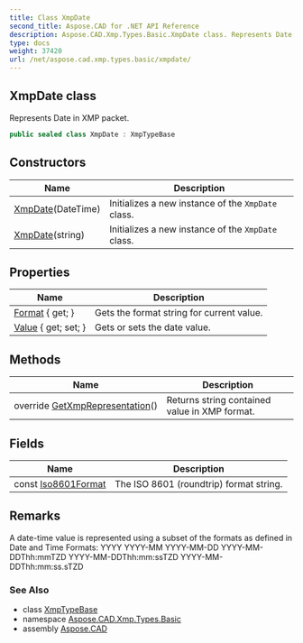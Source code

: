 ```yaml
---
title: Class XmpDate
second_title: Aspose.CAD for .NET API Reference
description: Aspose.CAD.Xmp.Types.Basic.XmpDate class. Represents Date in XMP packet
type: docs
weight: 37420
url: /net/aspose.cad.xmp.types.basic/xmpdate/
---
```

## XmpDate class

Represents Date in XMP packet.

```csharp
public sealed class XmpDate : XmpTypeBase
```

## Constructors

| Name | Description |
| --- | --- |
| [XmpDate](xmpdate/#constructor)(DateTime) | Initializes a new instance of the `XmpDate` class. |
| [XmpDate](xmpdate/#constructor_1)(string) | Initializes a new instance of the `XmpDate` class. |

## Properties

| Name | Description |
| --- | --- |
| [Format](../../aspose.cad.xmp.types.basic/xmpdate/format/) { get; } | Gets the format string for current value. |
| [Value](../../aspose.cad.xmp.types.basic/xmpdate/value/) { get; set; } | Gets or sets the date value. |

## Methods

| Name | Description |
| --- | --- |
| override [GetXmpRepresentation](../../aspose.cad.xmp.types.basic/xmpdate/getxmprepresentation/)() | Returns string contained value in XMP format. |

## Fields

| Name | Description |
| --- | --- |
| const [Iso8601Format](../../aspose.cad.xmp.types.basic/xmpdate/iso8601format/) | The ISO 8601 (roundtrip) format string. |

## Remarks

A date-time value is represented using a subset of the formats as defined in Date and Time Formats: YYYY YYYY-MM YYYY-MM-DD YYYY-MM-DDThh:mmTZD YYYY-MM-DDThh:mm:ssTZD YYYY-MM-DDThh:mm:ss.sTZD

### See Also

* class [XmpTypeBase](../../aspose.cad.xmp.types/xmptypebase/)
* namespace [Aspose.CAD.Xmp.Types.Basic](../../aspose.cad.xmp.types.basic/)
* assembly [Aspose.CAD](../../)


